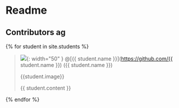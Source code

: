 # Readme 
## Contributors ag

{% for student in site.students %}
  > <img src="{{ student.image }}">{: width="50" }
  > @[{{ student.name }}](https://github.com/{{ student.name }})
  > ({{ student.name }})
  > 
  >{{student.image}}
  >
  >{{ student.content }}
  >>
  >>
{% endfor %}

